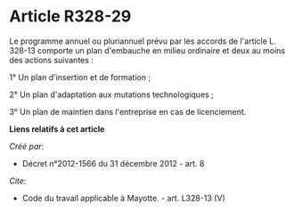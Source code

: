 # Article R328-29

Le programme annuel ou pluriannuel prévu par les accords de l'article L. 328-13 comporte un plan d'embauche en milieu
ordinaire et deux au moins des actions suivantes : 

1° Un plan d'insertion et de formation ; 

2° Un plan d'adaptation aux mutations technologiques ; 

3° Un plan de maintien dans l'entreprise en cas de licenciement.

**Liens relatifs à cet article**

_Créé par_:

  - Décret n°2012-1566 du 31 décembre 2012 - art. 8

_Cite_:

  - Code du travail applicable à Mayotte. - art. L328-13 (V)
